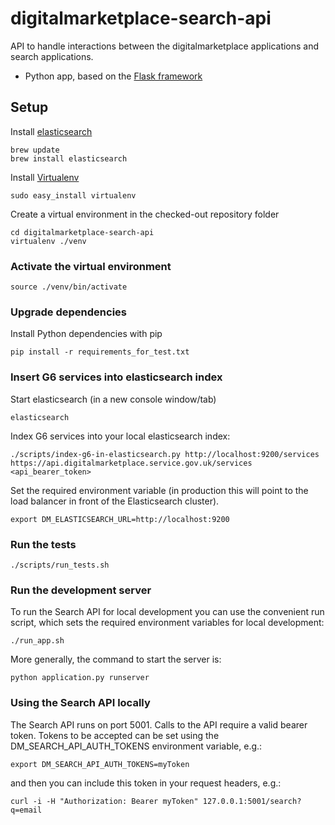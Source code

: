 # digitalmarketplace-search-api
API to handle interactions between the digitalmarketplace applications and search applications.

- Python app, based on the [Flask framework](http://flask.pocoo.org/)

## Setup

Install [elasticsearch](http://www.elasticsearch.org/)

```
brew update
brew install elasticsearch
```

Install [Virtualenv](https://virtualenv.pypa.io/en/latest/)

```
sudo easy_install virtualenv
```

Create a virtual environment in the checked-out repository folder
 
 ```
cd digitalmarketplace-search-api
virtualenv ./venv
 ```

### Activate the virtual environment

```
source ./venv/bin/activate
```

### Upgrade dependencies

Install Python dependencies with pip

```pip install -r requirements_for_test.txt```

### Insert G6 services into elasticsearch index

Start elasticsearch (in a new console window/tab)

```
elasticsearch
```

Index G6 services into your local elasticsearch index:

```
./scripts/index-g6-in-elasticsearch.py http://localhost:9200/services https://api.digitalmarketplace.service.gov.uk/services <api_bearer_token>
```

Set the required environment variable (in production this will point to the 
load balancer in front of the Elasticsearch cluster).

```
export DM_ELASTICSEARCH_URL=http://localhost:9200
```

### Run the tests

```
./scripts/run_tests.sh
```

### Run the development server

To run the Search API for local development you can use the convenient run 
script, which sets the required environment variables for local development: 
```
./run_app.sh
```

More generally, the command to start the server is:
```
python application.py runserver
```

### Using the Search API locally

The Search API runs on port 5001. Calls to the API require a valid bearer 
token. Tokens to be accepted can be set using the DM_SEARCH_API_AUTH_TOKENS 
environment variable, e.g.:

```export DM_SEARCH_API_AUTH_TOKENS=myToken```

and then you can include this token in your request headers, e.g.:

```
curl -i -H "Authorization: Bearer myToken" 127.0.0.1:5001/search?q=email
```

